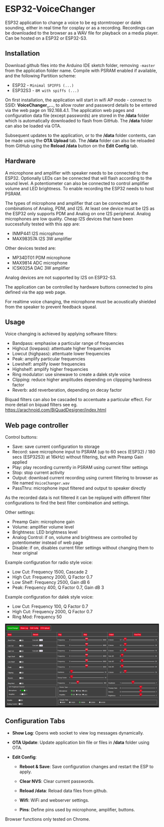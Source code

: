 # ESP32-VoiceChanger

ESP32 application to change a voice to be eg stormtrooper or dalek sounding, either in real time for cosplay or as a recording. Recordings can be downloaded to the browser as a WAV file
for playback on a media player.
Can be hosted on a ESP32 or ESP32-S3.

## Installation

Download github files into the Arduino IDE sketch folder, removing `-master` from the application folder name.
Compile with PSRAM enabled if available, and the following Partition scheme:
* ESP32 - `Minimal SPIFFS (...)`
* ESP32S3 - `8M with spiffs (...)`

On first installation, the application will start in wifi AP mode - connect to SSID: **VoiceChanger_...**, to allow router and password details to be entered via the web page on 192.168.4.1. The application web pages and configuration data file (except passwords) are stored in the **/data** folder which is automatically downloaded to flash from GitHub. The **/data** folder can also be loaded via OTA.

Subsequent updates to the application, or to the **/data** folder contents, can be made using the **OTA Upload** tab. The **/data** folder can also be reloaded from GitHub using the **Reload /data** button on the **Edit Config** tab.


## Hardware

A microphone and amplifier with speaker needs to be connected to the ESP32. 
Optionally LEDs can be connected that will flash according to the sound level.
A potentiometer can also be connected to control amplifier volume and LED brightness.
To enable recording the ESP32 needs to host PSRAM.

The types of microphone and amplifier that can be connected are combinations of Analog, PDM, and I2S. 
At least one device must be I2S as the ESP32 only supports PDM and Analog on one I2S peripheral. Analog microphones are low quality.
Cheap I2S devices that have been successfully tested with this app are:
* INMP441 I2S microphone
* MAX98357A I2S 3W amplifier

Other devices tested are:
* MP34DT01 PDM microphone
* MAX9814 ADC microphone
* ICSK025A DAC 3W amplifier

Analog devices are not supported by I2S on ESP32-S3.

The application can be controlled by hardware buttons connected to pins defined via the app web page.

For realtime voice changing, the microphone must be acoustically shielded from the speaker to prevent feedback squeal.


## Usage

Voice changing is achieved by applying software filters:
* Bandpass: emphasise a particular range of frequencies
* Highcut (lowpass): attentuate higher frequencies 
* Lowcut (highpass): attentuate lower frequencies
* Peak: amplify particular frequencies
* Lowshelf: amplify lower frequencies
* Highshelf: amplify higher frequencies
* Ring modulator: use sinewave to create a dalek style voice 
* Clipping: reduce higher amplitudes depending on clippping hardness factor
* Reverb: add reverberation, depending on decay factor

Biquad filters can also be cascaded to accentuate a particular effect. For more detail on biquad filters see eg. https://arachnoid.com/BiQuadDesigner/index.html

## Web page controller

Control buttons:
* Save: save current configuration to storage
* Record: save microphone input to PSRAM (up to 60 secs (ESP32) / 180 secs (ESP32S3) at 16kHz) without filtering, but with Preamp Gain applied
* Play: play recording currently in PSRAM using current filter settings
* Stop: stop current activity
* Output: download current recording using current filtering to browser as file named `VoiceChanger.wav` 
* PassThru: microphone input filtered and output to speaker directly

As the recorded data is not filtered it can be replayed with different filter configurations to find the best filter combination and settings.

Other settings:
* Preamp Gain: microphone gain
* Volume: amplifier volume level
* Brightness: LED brightness level
* Analog Control: if on, volume and brightness are controlled by potentiometer instead of web page
* Disable: if on, disables current filter settings without changing them to hear original

Example configuration for radio style voice:  
* Low Cut: Frequency 1500, Cascade 2
* High Cut: Frequency 2000, Q Factor 0.7
* Low Shelf: Frequency 2500, Gain dB 6 
* Peak: Frequency 400, Q Factor 0.7, Gain dB 3  

Example configuration for dalek style voice:  
* Low Cut: Frequency 100, Q Factor 0.7
* High Cut: Frequency 2000, Q Factor 0.7
* Ring Mod: Frequency 50

![image1](extras/VC.png)


## Configuration Tabs

* **Show Log**: Opens web socket to view log messages dynamically.

* **OTA Update**: Update application bin file or files in **/data** folder using OTA.

* **Edit Config**:

  * **Reboot & Save**: Save configuration changes and restart the ESP to apply.

  * **Clear NVS**: Clear current passwords.

  * **Reload /data**: Reload data files from github.

  * **Wifi**: WiFi and webserver settings.

  * **Pins**: Define pins used by microphone, amplifier, buttons.


Browser functions only tested on Chrome.


